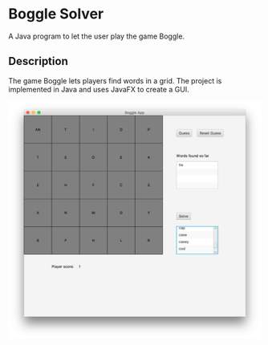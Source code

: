 # Boggle Solver
A Java program to let the user play the game Boggle.
## Description
The game Boggle lets players find words in a grid.
The project is implemented in Java and uses JavaFX to create a GUI. <br />  

![Initial screen](https://github.com/anemec/BoggleSolver/blob/master/BoggleSolverInitial.png)
